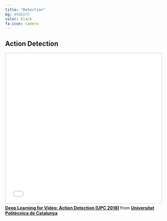```yaml
---
title: "Detection"
bg: #9AD1F5
color: black
fa-icon: camera
---
```


## Action Detection

<iframe src="//www.slideshare.net/slideshow/embed_code/key/mlppVUuJ57LRmA" width="595" height="485" frameborder="0" marginwidth="0" marginheight="0" scrolling="no" style="border:1px solid #CCC; border-width:1px; margin-bottom:5px; max-width: 100%;" allowfullscreen> </iframe> <div style="margin-bottom:5px"> <strong> <a href="//www.slideshare.net/xavigiro/deep-learning-for-video-action-detection-upc-2018" title="Deep Learning for Video: Action Detection (UPC 2018)" target="_blank">Deep Learning for Video: Action Detection (UPC 2018)</a> </strong> from <strong><a href="https://www.slideshare.net/xavigiro" target="_blank">Universitat Politècnica de Catalunya</a></strong> </div>
  
